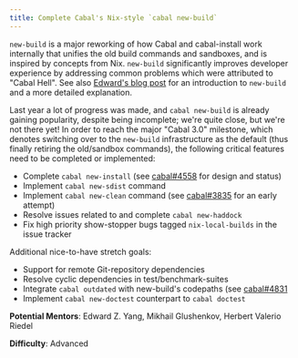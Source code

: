 ```yaml
---
title: Complete Cabal's Nix-style `cabal new-build`
---
```


`new-build` is a major reworking of how Cabal and cabal-install work internally
that unifies the old build commands and sandboxes, and is inspired by concepts
from Nix. `new-build` significantly improves developer experience by addressing
common problems which were attributed to "Cabal Hell".
See also [Edward's blog post](http://blog.ezyang.com/2016/05/announcing-cabal-new-build-nix-style-local-builds/)
for an introduction to `new-build` and a more detailed explanation.

Last year a lot of progress was made, and `cabal new-build` is already gaining
popularity, despite being incomplete; we're quite close, but we're not there yet!
In order to reach the major "Cabal 3.0" milestone, which denotes switching over
to the `new-build` infrastructure as the default (thus finally retiring the
old/sandbox commands), the following critical features need to be completed or
implemented:

* Complete `cabal new-install` (see [cabal#4558](https://github.com/haskell/cabal/issues/4558)
  for design and status)
* Implement `cabal new-sdist` command
* Implement `cabal new-clean` command (see [cabal#3835](https://github.com/haskell/cabal/pull/3835)
  for an early attempt)
* Resolve issues related to and complete `cabal new-haddock`
* Fix high priority show-stopper bugs tagged `nix-local-builds` in the issue tracker

Additional nice-to-have stretch goals:
* Support for remote Git-repository dependencies
* Resolve cyclic dependencies in test/benchmark-suites
* Integrate `cabal outdated` with new-build's codepaths (see [cabal#4831](https://github.com/haskell/cabal/issues/4831)
* Implement `cabal new-doctest` counterpart to `cabal doctest`

**Potential Mentors**: Edward Z. Yang, Mikhail Glushenkov, Herbert Valerio Riedel

**Difficulty**: Advanced
